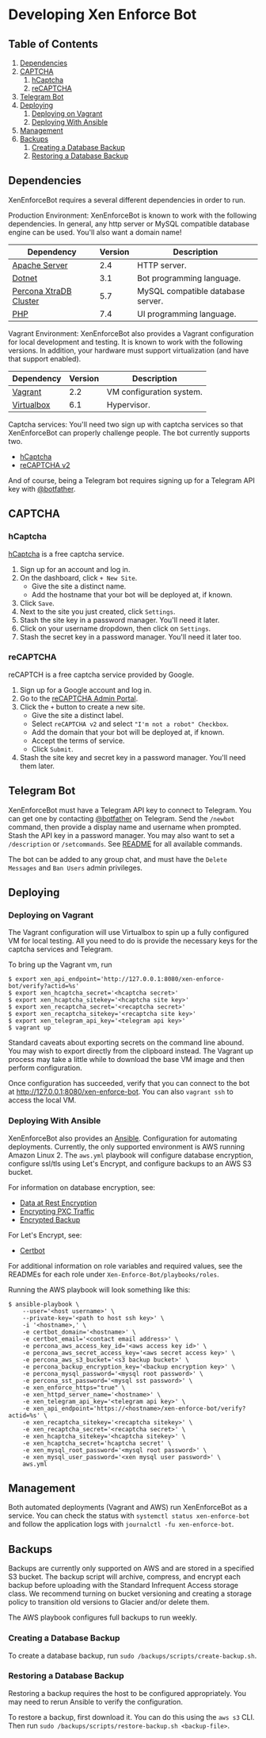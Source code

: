 # Developing Xen Enforce Bot

## Table of Contents

1. [Dependencies](#dependencies)
2. [CAPTCHA](#captcha)
   1. [hCaptcha](#hcaptcha)
   2. [reCAPTCHA](#recaptcha)
3. [Telegram Bot](#telegram-bot)
4. [Deploying](#deploying)
   1. [Deploying on Vagrant](#deploying-on-vagrant)
   2. [Deploying With Ansible](#deploying-with-ansible)
5. [Management](#management)
6. [Backups](#backups)
   1. [Creating a Database Backup](#creating-a-database-backup)
   2. [Restoring a Database Backup](#restoring-a-database-backup)

## Dependencies

XenEnforceBot requires a several different dependencies in order to run.

Production Environment: XenEnforceBot is known to work with the following
dependencies. In general, any http server or MySQL compatible database engine
can be used. You'll also want a domain name!

| Dependency                                                                                       | Version | Description                       |
| ------------------------------------------------------------------------------------------------ | ------- | --------------------------------- |
| [Apache Server](https://httpd.apache.org/)                                                       |     2.4 | HTTP server.                      |
| [Dotnet](https://dotnet.microsoft.com/)                                                          |     3.1 | Bot programming language.         |
| [Percona XtraDB Cluster](https://www.percona.com/software/mysql-database/percona-xtradb-cluster) |     5.7 | MySQL compatible database server. |
| [PHP](https://www.php.net/)                                                                      |     7.4 | UI programming language.          |

Vagrant Environment: XenEnforceBot also provides a Vagrant configuration for
local development and testing. It is known to work with the following versions.
In addition, your hardware must support virtualization (and have that support
enabled).

| Dependency                                                                                       | Version | Description                       |
| ------------------------------------------------------------------------------------------------ | ------- | --------------------------------- |
| [Vagrant](https://www.vagrantup.com/)                                                            |     2.2 | VM configuration system.          |
| [Virtualbox](https://www.virtualbox.org/)                                                        |     6.1 | Hypervisor.                       |

Captcha services: You'll need two sign up with captcha services so that
XenEnforceBot can properly challenge people. The bot currently supports two.

- [hCaptcha](https://www.hcaptcha.com/)
- [reCAPTCHA v2](https://www.google.com/recaptcha/about/)

And of course, being a Telegram bot requires signing up for a Telegram API
key with [@botfather](https://t.me/botfather).

## CAPTCHA

### hCaptcha

[hCaptcha](https://www.hcaptcha.com/) is a free captcha service.

1. Sign up for an account and log in.
2. On the dashboard, click `+ New Site`.
   - Give the site a distinct name.
   - Add the hostname that your bot will be deployed at, if known.
3. Click `Save`.
4. Next to the site you just created, click `Settings`.
5. Stash the site key in a password manager. You'll need it later.
6. Click on your username dropdown, then click on `Settings`.
7. Stash the secret key in a password manager. You'll need it later too.

### reCAPTCHA

reCAPTCH is a free captcha service provided by Google.

1. Sign up for a Google account and log in.
2. Go to the [reCAPTCHA Admin Portal](https://www.google.com/recaptcha/admin).
3. Click the `+` button to create a new site.
   - Give the site a distinct label.
   - Select `reCAPTCHA v2` and select `"I'm not a robot" Checkbox`.
   - Add the domain that your bot will be deployed at, if known.
   - Accept the terms of service.
   - Click `Submit`.
4. Stash the site key and secret key in a password manager. You'll need them
   later.

## Telegram Bot

XenEnforceBot must have a Telegram API key to connect to Telegram. You can get
one by contacting [@botfather](https://t.me/botfather) on Telegram. Send the
`/newbot` command, then provide a display name and username when prompted.
Stash the API key in a password manager. You may also want to set a
`/description` or `/setcommands`. See [README](../README.md) for all available
commands.

The bot can be added to any group chat, and must have the `Delete Messages` and
`Ban Users` admin privileges.

## Deploying

### Deploying on Vagrant

The Vagrant configuration will use Virtualbox to spin up a fully configured VM
for local testing. All you need to do is provide the necessary keys for the
captcha services and Telegram.

To bring up the Vagrant vm, run

```
$ export xen_api_endpoint='http://127.0.0.1:8080/xen-enforce-bot/verify?actid=%s'
$ export xen_hcaptcha_secret='<hcaptcha secret>'
$ export xen_hcaptcha_sitekey='<hcaptcha site key>'
$ export xen_recaptcha_secret='<recaptcha secret>'
$ export xen_recaptcha_sitekey='<recaptcha site key>'
$ export xen_telegram_api_key='<telegram api key>'
$ vagrant up
```

Standard caveats about exporting secrets on the command line abound. You may
wish to export directly from the clipboard instead. The Vagrant up process may
take a little while to download the base VM image and then perform
configuration.

Once configuration has succeeded, verify that you can connect to the bot at
http://127.0.0.1:8080/xen-enforce-bot. You can also `vagrant ssh` to access the
local VM.

### Deploying With Ansible

XenEnforceBot also provides an [Ansible](https://www.ansible.com/).
Configuration for automating deployments. Currently, the only supported
environment is AWS running Amazon Linux 2. The `aws.yml` playbook will configure
database encryption, configure ssl/tls using Let's Encrypt, and configure
backups to an AWS S3 bucket.

For information on database encryption, see:

- [Data at Rest Encryption](https://www.percona.com/doc/percona-xtradb-cluster/5.7/management/data_at_rest_encryption.html)
- [Encrypting PXC Traffic](https://www.percona.com/doc/percona-xtradb-cluster/5.7/security/encrypt-traffic.html)
- [Encrypted Backup](https://www.percona.com/doc/percona-xtrabackup/2.4/backup_scenarios/encrypted_backup.html)

For Let's Encrypt, see:

- [Certbot](https://certbot.eff.org/docs/using.html)

For additional information on role variables and required values, see the
READMEs for each role under `Xen-Enforce-Bot/playbooks/roles`.

Running the AWS playbook will look something like this:

```
$ ansible-playbook \
    --user='<host username>' \
    --private-key='<path to host ssh key>' \
    -i '<hostname>,' \
    -e certbot_domain='<hostname>' \
    -e certbot_email='<contact email address>' \
    -e percona_aws_access_key_id='<aws access key id>' \
    -e percona_aws_secret_access_key='<aws secret access key>' \
    -e percona_aws_s3_bucket='<s3 backup bucket>' \
    -e percona_backup_encryption_key='<backup encryption key>' \
    -e percona_mysql_password='<mysql root password>' \
    -e percona_sst_password='<mysql sst password>' \
    -e xen_enforce_https="true" \
    -e xen_httpd_server_name='<hostname>' \
    -e xen_telegram_api_key='<telegram api key>' \
    -e xen_api_endpoint='https://<hostname>/xen-enforce-bot/verify?actid=%s' \
    -e xen_recaptcha_sitekey='<recaptcha sitekey>' \
    -e xen_recaptcha_secret='<recaptcha secret>' \
    -e xen_hcaptcha_sitekey='<hcaptcha sitekey>' \
    -e xen_hcaptcha_secret='hcaptcha secret' \
    -e xen_mysql_root_password='<mysql root password>' \
    -e xen_mysql_user_password='<xen mysql user password>' \
    aws.yml

```

## Management

Both automated deployments (Vagrant and AWS) run XenEnforceBot as a service.
You can check the status with `systemctl status xen-enforce-bot` and follow the
application logs with `journalctl -fu xen-enforce-bot`.

## Backups

Backups are currently only supported on AWS and are stored in a specified S3
bucket. The backup script will archive, compress, and encrypt each backup before
uploading with the Standard Infrequent Access storage class. We recommend
turning on bucket versioning and creating a storage policy to transition old
versions to Glacier and/or delete them.

The AWS playbook configures full backups to run weekly.

### Creating a Database Backup

To create a database backup, run `sudo /backups/scripts/create-backup.sh`.

### Restoring a Database Backup

Restoring a backup requires the host to be configured appropriately. You may
need to rerun Ansible to verify the configuration.

To restore a backup, first download it. You can do this using the `aws s3` CLI.
Then run `sudo /backups/scripts/restore-backup.sh <backup-file>`.
